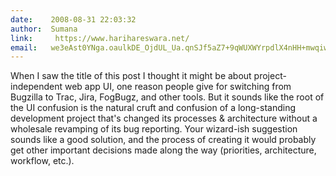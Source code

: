```yaml
---
date:    2008-08-31 22:03:32
author:  Sumana
link:     https://www.harihareswara.net/
email:   we3eAst0YNga.oaulkDE_OjdUL_Ua.qnSJf5aZ7+9qWUXWYrpdlX4nHH+mwqiwv+ZO
---
```


When I saw the title of this post I thought it might be about
project-independent web app UI, one reason people give for switching
from Bugzilla to Trac, Jira, FogBugz, and other tools.  But it sounds
like the root of the UI confusion is the natural cruft and confusion
of a long-standing development project that's changed its processes &
architecture without a wholesale revamping of its bug reporting.  Your
wizard-ish suggestion sounds like a good solution, and the process of
creating it would probably get other important decisions made along
the way (priorities, architecture, workflow, etc.).

